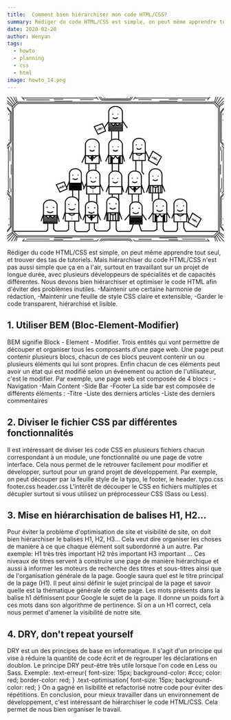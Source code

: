 ```yaml
---
title:  Comment bien hiérarchiser mon code HTML/CSS?
summary: Rédiger du code HTML/CSS est simple, on peut même apprendre tout seul, et trouver des tas de tutoriels.
date: 2020-02-20
author: Wenyan
tags:
  - howto
  - planning
  - css
  - html
image: howto_14.png
---
```

![schéma branche github](/static/img/howto_14.png)

Rédiger du code HTML/CSS est simple, on peut même apprendre tout seul, et trouver des tas de tutoriels. Mais hiérarchiser du code HTML/CSS n'est pas aussi simple que ça en a l'air, surtout en travaillant sur un projet de longue durée, avec plusieurs développeurs de spécialités et de capacités différentes. Nous devons bien hiérarchiser et optimiser le code HTML afin d'éviter des problèmes inutiles.
-Maintenir une certaine harmonie de rédaction,
-Maintenir une feuille de style CSS claire et extensible,
-Garder le code transparent, hiérarchisé et lisible.
## 1. Utiliser BEM (Bloc-Element-Modifier)
BEM signifie Block - Element - Modifier. Trois entités qui vont permettre de découper et organiser tous les composants d'une page web. Une page peut contenir plusieurs blocs, chacun de ces blocs peuvent contenir un ou plusieurs éléments qui lui sont propres. Enfin chacun de ces éléments peut avoir un état qui est modifié selon un événement ou action de l'utilisateur, c'est le modifier.
Par exemple, une page web est composée de 4 blocs :
-Navigation
-Main Content
-Side Bar
-Footer
La side bar est composée de différents éléments :
-Titre
-Liste des derniers articles
-Liste des derniers commentaires
## 2. Diviser le fichier CSS par différentes fonctionnalités
Il est intéressant de diviser les code CSS en plusieurs fichiers chacun correspondant à un module, une fonctionnalité ou une page de votre interface. Cela nous permet de le retrouver facilement pour modifier et développer, surtout pour un grand projet de développement.
Par exemple, on peut découper par la feuille style de la typo, le footer, le header.
typo.css
footer.css
header.css
L'intérêt de découper le CSS en fichiers multiples et décupler surtout si vous utilisez un préprocesseur CSS (Sass ou Less).
## 3. Mise en hiérarchisation de balises H1, H2…
Pour éviter la problème d'optimisation de site et visibilité de site, on doit bien hiérarchiser le balises H1, H2, H3… Cela veut dire organiser les choses de manière à ce que chaque élément soit subordonné à un autre.
Par exemple:
H1 très très important
H2 très important
H3 important
…
Ces niveaux de titres servent à construire une page de manière hiérarchique et aussi à informer les moteurs de recherche des titres et sous-titres ainsi que de l'organisation générale de la page.
Google saura quel est le titre principal de la page (H1). Il peut ainsi définir le sujet principal de la page et savoir quelle est la thématique générale de cette page. Les mots présents dans la balise h1 définissent pour Google le sujet de la page. Il donne un poids fort à ces mots dans son algorithme de pertinence. Si on a un H1 correct, cela nous permet d'amener la visibilité de notre site.
## 4. DRY, don't repeat yourself
DRY est un des principes de base en informatique. Il s'agit d'un principe qui vise à réduire la quantité de code écrit et de regrouper les déclarations en doublon. Le principe DRY peut-être très utile lorsque l'on code en Less ou Sass.
Exemple:
.text-erreur{
     font-size: 15px;
     background-color: #ccc;
     color: red;
     border-color: red;
}
.text-optimisation{
     font-size: 15px;
     background-color: red;
}
On a gagné en lisibilité et refactorisé notre code pour éviter des répétitions.
En conclusion, pour mieux travailler dans un environnement de développement, c'est intéressant de hiérarchiser le code HTML/CSS. Cela permet de nous bien organiser le travail.
